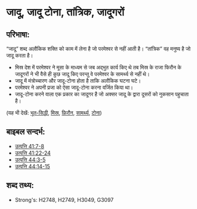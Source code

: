 # जादू, जादू टोना, तांत्रिक, जादूगरों #

## परिभाषा: ##

“जादू” शब्द अलौकिक शक्ति को काम में लेना है जो परमेश्वर से नहीं आती है। “तांत्रिक” वह मनुष्य है जो जादू करता है।

* मिस्र देश में परमेश्वर ने मूसा के माध्यम से जब अद्भुत कार्य किए थे तब मिस्र के राजा फिरौन के जादूगरों ने भी वैसे ही कुछ जादू किए परन्तु वे परमेश्वर के सामर्थ्य से नहीं थे।
* जादू में मंत्रोच्चारण और जादू-टोना होता है ताकि अलौकिक घटना घटे।
* परमेश्वर ने अपनी प्रजा को ऐसा जादू-टोना करना वर्जित किया था।
*  जादू-टोना करने वाला एक प्रकार का जादूगर है जो अक्सर जादू के द्वारा दूसरों को नुकसान पहुचाता है।

(यह भी देखें: [भूत-सिद्धी](../other/divination.md), [मिस्र](../names/egypt.md), [फ़िरौन](../names/pharaoh.md), [सामर्थ्य](../kt/power.md), [टोना](../other/sorcery.md))

## बाइबल सन्दर्भ: ##

* [उत्पत्ति 41:7-8](rc://en/tn/help/gen/41/07)
* [उत्पत्ति 41:22-24](rc://en/tn/help/gen/41/22)
* [उत्पत्ति 44:3-5](rc://en/tn/help/gen/44/03)
* [उत्पत्ति 44:14-15](rc://en/tn/help/gen/44/14)

## शब्द तथ्य: ##

* Strong's: H2748, H2749, H3049, G3097

